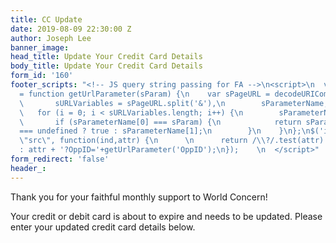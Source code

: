 ```yaml
---
title: CC Update
date: 2019-08-09 22:30:00 Z
author: Joseph Lee
banner_image: 
head_title: Update Your Credit Card Details
body_title: Update Your Credit Card Details
form_id: '160'
footer_scripts: "<!-- JS query string passing for FA -->\n<script>\n  var getUrlParameter
  = function getUrlParameter(sParam) {\n    var sPageURL = decodeURIComponent(window.location.search.substring(1)),\n
  \       sURLVariables = sPageURL.split('&'),\n        sParameterName,\n        i;\n\n
  \   for (i = 0; i < sURLVariables.length; i++) {\n        sParameterName = sURLVariables[i].split('=');\n\n
  \       if (sParameterName[0] === sParam) {\n            return sParameterName[1]
  === undefined ? true : sParameterName[1];\n        }\n    }\n};\n$('iframe.fa_form').attr(
  \"src\", function(ind,attr) {\n      \n      return /\\?/.test(attr) ? attr + '&OppID='+getUrlParameter('OppID')
  : attr + '?OppID='+getUrlParameter('OppID');\n});    \n  </script>"
form_redirect: 'false'
header_: 
---
```


Thank you for your faithful monthly support to World Concern!

Your credit or debit card is about to expire and needs to be updated. Please enter your updated credit card details below.
